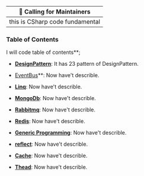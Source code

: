 | :mega: Calling for Maintainers |
|--------------|
| this is CSharp code fundamental  |

### Table of Contents

I will code table of contents**;

- [**DesignPattern**](https://docs.abp.io/en/abp/latest/Modules/Account): It has 23 pattern of DesignPattern.
-   [EventBus](https://docs.abp.io/en/abp/latest/Modules/Identity)**: Now have't describle.
- [**Linq**](https://docs.abp.io/en/abp/latest/Modules/IdentityServer): Now have't describle.
- [**MongoDb**](https://docs.abp.io/en/abp/latest/Modules/Tenant-Management): Now have't describle.


- [**Rabbitmq**](https://docs.abp.io/en/abp/latest/Modules/Account): Now have't describle.
- **[Redis](https://docs.abp.io/en/abp/latest/Modules/Identity)**: Now have't describle.
- [**Generic Programming**](https://docs.abp.io/en/abp/latest/Modules/IdentityServer): Now have't describle.
- [**reflect**](https://docs.abp.io/en/abp/latest/Modules/Tenant-Management): Now have't describle.
- [**Cache**](https://docs.abp.io/en/abp/latest/Modules/IdentityServer): Now have't describle.
- [**Thead**](https://docs.abp.io/en/abp/latest/Modules/Tenant-Management): Now have't describle.



